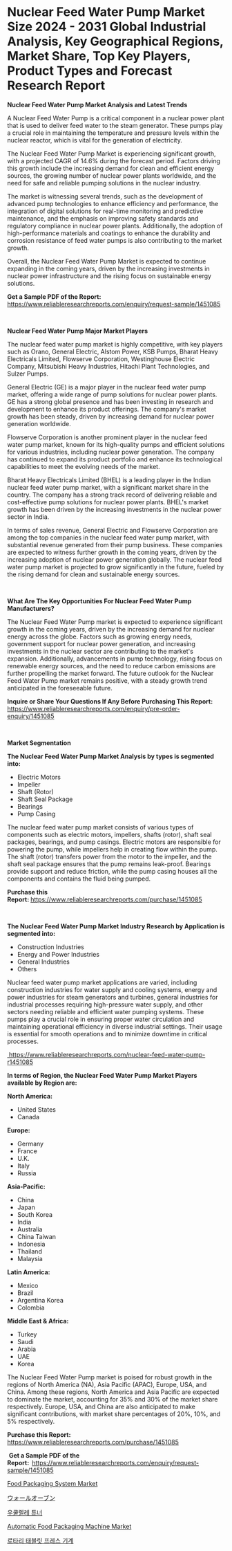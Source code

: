 <p><h1>Nuclear Feed Water Pump Market Size 2024 - 2031 Global Industrial Analysis, Key Geographical Regions, Market Share, Top Key Players, Product Types and Forecast Research Report</h1></p><p><strong>Nuclear Feed Water Pump Market Analysis and Latest Trends</strong></p>
<p><p>A Nuclear Feed Water Pump is a critical component in a nuclear power plant that is used to deliver feed water to the steam generator. These pumps play a crucial role in maintaining the temperature and pressure levels within the nuclear reactor, which is vital for the generation of electricity.</p><p>The Nuclear Feed Water Pump Market is experiencing significant growth, with a projected CAGR of 14.6% during the forecast period. Factors driving this growth include the increasing demand for clean and efficient energy sources, the growing number of nuclear power plants worldwide, and the need for safe and reliable pumping solutions in the nuclear industry.</p><p>The market is witnessing several trends, such as the development of advanced pump technologies to enhance efficiency and performance, the integration of digital solutions for real-time monitoring and predictive maintenance, and the emphasis on improving safety standards and regulatory compliance in nuclear power plants. Additionally, the adoption of high-performance materials and coatings to enhance the durability and corrosion resistance of feed water pumps is also contributing to the market growth.</p><p>Overall, the Nuclear Feed Water Pump Market is expected to continue expanding in the coming years, driven by the increasing investments in nuclear power infrastructure and the rising focus on sustainable energy solutions.</p></p>
<p><strong>Get a Sample PDF of the Report:&nbsp;</strong> <a href="https://www.reliableresearchreports.com/enquiry/request-sample/1451085">https://www.reliableresearchreports.com/enquiry/request-sample/1451085</a></p>
<p>&nbsp;</p>
<p><strong>Nuclear Feed Water Pump Major Market Players</strong></p>
<p><p>The nuclear feed water pump market is highly competitive, with key players such as Orano, General Electric, Alstom Power, KSB Pumps, Bharat Heavy Electricals Limited, Flowserve Corporation, Westinghouse Electric Company, Mitsubishi Heavy Industries, Hitachi Plant Technologies, and Sulzer Pumps.  </p><p>General Electric (GE) is a major player in the nuclear feed water pump market, offering a wide range of pump solutions for nuclear power plants. GE has a strong global presence and has been investing in research and development to enhance its product offerings. The company's market growth has been steady, driven by increasing demand for nuclear power generation worldwide.</p><p>Flowserve Corporation is another prominent player in the nuclear feed water pump market, known for its high-quality pumps and efficient solutions for various industries, including nuclear power generation. The company has continued to expand its product portfolio and enhance its technological capabilities to meet the evolving needs of the market.</p><p>Bharat Heavy Electricals Limited (BHEL) is a leading player in the Indian nuclear feed water pump market, with a significant market share in the country. The company has a strong track record of delivering reliable and cost-effective pump solutions for nuclear power plants. BHEL's market growth has been driven by the increasing investments in the nuclear power sector in India.</p><p>In terms of sales revenue, General Electric and Flowserve Corporation are among the top companies in the nuclear feed water pump market, with substantial revenue generated from their pump business. These companies are expected to witness further growth in the coming years, driven by the increasing adoption of nuclear power generation globally. The nuclear feed water pump market is projected to grow significantly in the future, fueled by the rising demand for clean and sustainable energy sources.</p></p>
<p>&nbsp;</p>
<p><strong>What Are The Key Opportunities For Nuclear Feed Water Pump Manufacturers?</strong></p>
<p><p>The Nuclear Feed Water Pump market is expected to experience significant growth in the coming years, driven by the increasing demand for nuclear energy across the globe. Factors such as growing energy needs, government support for nuclear power generation, and increasing investments in the nuclear sector are contributing to the market's expansion. Additionally, advancements in pump technology, rising focus on renewable energy sources, and the need to reduce carbon emissions are further propelling the market forward. The future outlook for the Nuclear Feed Water Pump market remains positive, with a steady growth trend anticipated in the foreseeable future.</p></p>
<p><strong>Inquire or Share Your Questions If Any Before Purchasing This Report:</strong> <a href="https://www.reliableresearchreports.com/enquiry/pre-order-enquiry/1451085">https://www.reliableresearchreports.com/enquiry/pre-order-enquiry/1451085</a></p>
<p>&nbsp;</p>
<p><strong>Market Segmentation</strong></p>
<p><strong>The Nuclear Feed Water Pump Market Analysis by types is segmented into:</strong></p>
<p><ul><li>Electric Motors</li><li>Impeller</li><li>Shaft (Rotor)</li><li>Shaft Seal Package</li><li>Bearings</li><li>Pump Casing</li></ul></p>
<p><p>The nuclear feed water pump market consists of various types of components such as electric motors, impellers, shafts (rotor), shaft seal packages, bearings, and pump casings. Electric motors are responsible for powering the pump, while impellers help in creating flow within the pump. The shaft (rotor) transfers power from the motor to the impeller, and the shaft seal package ensures that the pump remains leak-proof. Bearings provide support and reduce friction, while the pump casing houses all the components and contains the fluid being pumped.</p></p>
<p><strong>Purchase this Report:&nbsp;</strong><a href="https://www.reliableresearchreports.com/purchase/1451085">https://www.reliableresearchreports.com/purchase/1451085</a></p>
<p>&nbsp;</p>
<p><strong>The Nuclear Feed Water Pump Market Industry Research by Application is segmented into:</strong></p>
<p><ul><li>Construction Industries</li><li>Energy and Power Industries</li><li>General Industries</li><li>Others</li></ul></p>
<p><p>Nuclear feed water pump market applications are varied, including construction industries for water supply and cooling systems, energy and power industries for steam generators and turbines, general industries for industrial processes requiring high-pressure water supply, and other sectors needing reliable and efficient water pumping systems. These pumps play a crucial role in ensuring proper water circulation and maintaining operational efficiency in diverse industrial settings. Their usage is essential for smooth operations and to minimize downtime in critical processes.</p></p>
<p><a href="https://www.reliableresearchreports.com/nuclear-feed-water-pump-r1451085">&nbsp;https://www.reliableresearchreports.com/nuclear-feed-water-pump-r1451085</a></p>
<p><strong>In terms of Region, the Nuclear Feed Water Pump Market Players available by Region are:</strong></p>
<p>
    <p> <strong> North America: </strong>
        <ul>
            <li>United States</li>
            <li>Canada</li>
        </ul>
        </p> 
    <p> <strong> Europe: </strong>
        <ul>
            <li>Germany</li>
            <li>France</li>
            <li>U.K.</li>
            <li>Italy</li>
            <li>Russia</li>
        </ul>
        </p> 
    <p> <strong> Asia-Pacific: </strong>
        <ul>
            <li>China</li>
            <li>Japan</li>
            <li>South Korea</li>
            <li>India</li>
            <li>Australia</li>
            <li>China Taiwan</li>
            <li>Indonesia</li>
            <li>Thailand</li>
            <li>Malaysia</li>
        </ul>
        </p> 
    <p> <strong> Latin America: </strong>
        <ul>
            <li>Mexico</li>
            <li>Brazil</li>
            <li>Argentina Korea</li>
            <li>Colombia</li>
        </ul>
        </p> 
    <p> <strong> Middle East & Africa: </strong>
        <ul>
            <li>Turkey</li>
            <li>Saudi</li>
            <li>Arabia</li>
            <li>UAE</li>
            <li>Korea</li>
        </ul>
    </p>
    </p>
<p><p>The Nuclear Feed Water Pump market is poised for robust growth in the regions of North America (NA), Asia Pacific (APAC), Europe, USA, and China. Among these regions, North America and Asia Pacific are expected to dominate the market, accounting for 35% and 30% of the market share respectively. Europe, USA, and China are also anticipated to make significant contributions, with market share percentages of 20%, 10%, and 5% respectively.</p></p>
<p><strong>Purchase this Report: </strong><a href="https://www.reliableresearchreports.com/purchase/1451085">https://www.reliableresearchreports.com/purchase/1451085</a></p>
<p>&nbsp;<strong>Get a Sample PDF of the Report:&nbsp;&nbsp;</strong><a href="https://www.reliableresearchreports.com/enquiry/request-sample/1451085">https://www.reliableresearchreports.com/enquiry/request-sample/1451085</a></p>
<p><strong></strong></p>
<p><p><a href="https://github.com/kimjmgeh81/Market-Research-Report-List-1/blob/main/food-packaging-system-market.md">Food Packaging System Market</a></p><p><a href="https://github.com/Alenaieme/Market-Research-Report-List-1/blob/main/3644769162604.md">ウォールオーブン</a></p><p><a href="https://github.com/rifqimuhammad018/Market-Research-Report-List-1/blob/main/7948570175059.md">우쿨렐레 튜너</a></p><p><a href="https://github.com/kmtkihkn89/Market-Research-Report-List-1/blob/main/automatic-food-packaging-machine-market.md">Automatic Food Packaging Machine Market</a></p><p><a href="https://github.com/courtney23pratt/Market-Research-Report-List-1/blob/main/8370813175060.md">로타리 태블릿 프레스 기계</a></p></p>